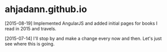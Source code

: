 # ahjadann.github.io
[2015-08-19] Implemented AngularJS and added initial pages for books I read in 2015 and travels.

[2015-07-14] I'll stop by and make a change every now and then. Let's just see where this is going.
